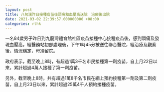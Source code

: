 ```yaml
---
layout: post
title: 八旬漢昨日接種疫苗後頭痛和血壓高送院　治療後出院
date: 2021-03-02 22:39:57.000000000 +08:00
categories: rthk
---
```


一名84歲男子昨日到九龍灣體育館社區疫苗接種中心接種疫苗後，感到頭痛及發現血壓高，經醫務站初部處理後，下午1時45分被送往聯合醫院，經治療及觀察後，情況穩定，毋須留院。

政府表示，截至晚上8時，有超過1萬3千名市民接種第一劑疫苗，自上月22日以來，累計超過4萬人接種了第一劑疫苗。

另外，截至晚上8時，共有超過1萬8千名市民在網上預約接種第一劑及第二劑疫苗，自上月23日以來，累計超過25萬4千人預約接種疫苗。
